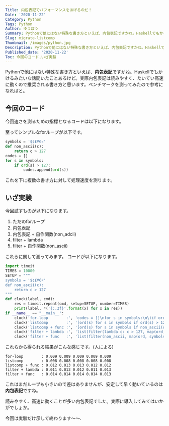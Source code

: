 ```yaml
---
Title: 内包表記でパフォーマンスをあげるのだ！
Date: '2020-11-22'
Category: Python
Tags: Python
Author: ゆうぼう
Summary: Pythonで他にはない特殊な書き方といえば、内包表記ですかね。Haskellでもかけるみたいな話聞いたことあるけど。実際内包表記は読みやすく、たいてい高速に動くので推奨される書き方と思います。ベンチマークを測ってみたので参考になればと。
Slug: migrate-listcomp
Thumbnail: /images/python.jpg
Description: Pythonで他にはない特殊な書き方といえば、内包表記ですかね。Haskellでもかけるみたいな話聞いたことあるけど。実際内包表記は読みやすく、たいてい高速に動くので推奨される書き方と思います。ベンチマークを測ってみたので参考になればと。
Published_date: '2020-11-22'
Toc: 今回のコード,いざ実験
---
```


Pythonで他にはない特殊な書き方といえば、**内包表記**ですかね。Haskellでもかけるみたいな話聞いたことあるけど。実際内包表記は読みやすく、たいてい高速に動くので推奨される書き方と思います。ベンチマークを測ってみたので参考になればと。

## 今回のコード

今回速さを測るための指標となるコードは以下になります。

至ってシンプルなforループが以下です。

~~~python
symbols = '$¢£¥€¤'
def non_ascii(c):
    return c > 127
codes = []
for s in symbols:
    if ord(s) > 127:
        codes.append(ord(s))
~~~

これを下に複数の書き方に対して処理速度を測ります。

## いざ実験

今回試すものが以下になります。

1. ただのforループ
2. 内包表記
3. 内包表記 + 自作関数(non_adcii)
4. filter + lambda
5. filter + 自作関数(non_ascii)

これらに関して測ってみます。
コードが以下になります。

~~~python
import timeit
TIMES = 10000
SETUP = """
symbols = '$¢£¥€¤'
def non_ascii(c):
    return c > 127
"""
def clock(label, cmd):
    res = timeit.repeat(cmd, setup=SETUP, number=TIMES)
    print(label, *('{:.3f}'.format(x) for x in res))
if __name__ == "__main__":
    clock('for-loop        :', 'codes = []\nfor s in symbols:\n\tif ord(s) > 127: codes.append(ord(s))\ncodes')
    clock('listcomp        :', '[ord(s) for s in symbols if ord(s) > 127]')
    clock('listcomp + func :', '[ord(s) for s in symbols if non_ascii(ord(s))]')
    clock('filter + lambda :', 'list(filter(lambda c: c > 127, map(ord, symbols)))')
    clock('filter + func   :', 'list(filter(non_ascii, map(ord, symbols)))')
~~~

これらから得られる結果がこんな感じです。(人による)

```
for-loop        : 0.009 0.009 0.009 0.009 0.009
listcomp        : 0.008 0.008 0.008 0.008 0.008
listcomp + func : 0.012 0.013 0.013 0.012 0.012
filter + lambda : 0.011 0.013 0.012 0.011 0.013
filter + func   : 0.014 0.014 0.014 0.014 0.013
```

これはまだループも小さいので差はありませんが、安定して早く動いているのは**内包表記**ですね。

読みやすく、高速に動くことが多い内包表記でした。実際に導入してみてはいかがでしょか。

今回は実験だけ示して終わります〜〜.

